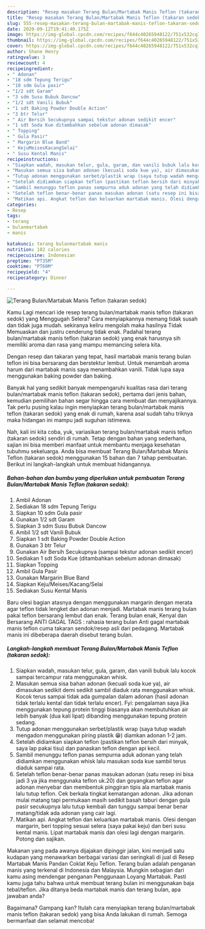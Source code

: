 ```yaml
---
description: "Resep masakan Terang Bulan/Martabak Manis Teflon (takaran sedok) | Cara Membuat Terang Bulan/Martabak Manis Teflon (takaran sedok) Yang Sedap"
title: "Resep masakan Terang Bulan/Martabak Manis Teflon (takaran sedok) | Cara Membuat Terang Bulan/Martabak Manis Teflon (takaran sedok) Yang Sedap"
slug: 555-resep-masakan-terang-bulan-martabak-manis-teflon-takaran-sedok-cara-membuat-terang-bulan-martabak-manis-teflon-takaran-sedok-yang-sedap
date: 2020-09-12T19:41:40.175Z
image: https://img-global.cpcdn.com/recipes/f644c40265948122/751x532cq70/terang-bulanmartabak-manis-teflon-takaran-sedok-foto-resep-utama.jpg
thumbnail: https://img-global.cpcdn.com/recipes/f644c40265948122/751x532cq70/terang-bulanmartabak-manis-teflon-takaran-sedok-foto-resep-utama.jpg
cover: https://img-global.cpcdn.com/recipes/f644c40265948122/751x532cq70/terang-bulanmartabak-manis-teflon-takaran-sedok-foto-resep-utama.jpg
author: Shane Henry
ratingvalue: 3
reviewcount: 4
recipeingredient:
- " Adonan"
- "18 sdm Tepung Terigu"
- "10 sdm Gula pasir"
- "1/2 sdt Garam"
- "3 sdm Susu Bubuk Dancow"
- "1/2 sdt Vanili Bubuk"
- "1 sdt Baking Powder Double Action"
- "3 btr Telur"
- " Air Bersih Secukupnya sampai tekstur adonan sedikit encer"
- "1 sdt Soda Kue ditambahkan sebelum adonan dimasak"
- " Topping"
- " Gula Pasir"
- " Margarin Blue Band"
- " KejuMeisesKacangSelai"
- " Susu Kental Manis"
recipeinstructions:
- "Siapkan wadah, masukan telur, gula, garam, dan vanili bubuk lalu kocok sampai tercampur rata menggunakan whisk."
- "Masukan semua sisa bahan adonan (kecuali soda kue ya), air dimasukan sedikit demi sedikit sambil diaduk rata menggunakan whisk. Kocok terus sampai tidak ada gumpalan dalam adonan (hasil adonan tidak terlalu kental dan tidak terlalu encer). Fyi: pengalaman saya jika menggunakan tepung protein tinggi biasanya akan membutuhkan air lebih banyak (dua kali lipat) dibanding menggunakan tepung protein sedang."
- "Tutup adonan menggunakan serbet/plastik wrap (saya tutup wadah mengadon menggunakan piring plastik 😁) diamkan adonan 1-2 jam."
- "Setelah didiamkan siapkan teflon (pastikan teflon bersih dari minyak, saya lap pakai tisu) dan panaskan teflon dengan api kecil."
- "Sambil menunggu teflon panas sempurna aduk adonan yang telah didiamkan menggunakan whisk lalu masukan soda kue sambil terus diaduk sampai rata."
- "Setelah teflon benar-benar panas masukan adonan (satu resep ini bisa jadi 3 ya jika menggunaka teflon uk.20) dan goyangkan teflon agar adonan menyebar dan membentuk pinggiran tipis ala martabak manis lalu tutup teflon. Cek berkala tingkat kematangan adonan. Jika adonan mulai matang tapi permukaan masih sedikit basah taburi dengan gula pasir secukupnya lalu tutup kembali dan tunggu sampai benar benar matang/tidak ada adonan yang cair lagi."
- "Matikan api. Angkat teflon dan keluarkan martabak manis. Olesi dengan margarin, beri topping sesuai selera (saya pakai keju) dan beri susu kental manis. Lipat martabak manis dan olesi lagi dengan margarin. Potong dan sajikan."
categories:
- Resep
tags:
- terang
- bulanmartabak
- manis

katakunci: terang bulanmartabak manis 
nutrition: 182 calories
recipecuisine: Indonesian
preptime: "PT35M"
cooktime: "PT60M"
recipeyield: "4"
recipecategory: Dinner

---
```



![Terang Bulan/Martabak Manis Teflon (takaran sedok)](https://img-global.cpcdn.com/recipes/f644c40265948122/751x532cq70/terang-bulanmartabak-manis-teflon-takaran-sedok-foto-resep-utama.jpg)

Kamu Lagi mencari ide resep terang bulan/martabak manis teflon (takaran sedok) yang Menggugah Selera? Cara menyiapkannya memang tidak susah dan tidak juga mudah. sekiranya keliru mengolah maka hasilnya Tidak Memuaskan dan justru cenderung tidak enak. Padahal terang bulan/martabak manis teflon (takaran sedok) yang enak harusnya sih memiliki aroma dan rasa yang mampu memancing selera kita.

Dengan resep dan takaran yang tepat, hasil martabak manis terang bulan teflon ini bisa bersarang dan berstektur lembut. Untuk menambah aroma harum dari martabak manis saya menambahkan vanili. Tidak lupa saya menggunakan baking powder dan baking.

Banyak hal yang sedikit banyak mempengaruhi kualitas rasa dari terang bulan/martabak manis teflon (takaran sedok), pertama dari jenis bahan, kemudian pemilihan bahan segar hingga cara membuat dan menyajikannya. Tak perlu pusing kalau ingin menyiapkan terang bulan/martabak manis teflon (takaran sedok) yang enak di rumah, karena asal sudah tahu triknya maka hidangan ini mampu jadi suguhan istimewa.


Nah, kali ini kita coba, yuk, variasikan terang bulan/martabak manis teflon (takaran sedok) sendiri di rumah. Tetap dengan bahan yang sederhana, sajian ini bisa memberi manfaat untuk membantu menjaga kesehatan tubuhmu sekeluarga. Anda bisa membuat Terang Bulan/Martabak Manis Teflon (takaran sedok) menggunakan 15 bahan dan 7 tahap pembuatan. Berikut ini langkah-langkah untuk membuat hidangannya.

<!--inarticleads1-->

##### Bahan-bahan dan bumbu yang diperlukan untuk pembuatan Terang Bulan/Martabak Manis Teflon (takaran sedok):

1. Ambil  Adonan
1. Sediakan 18 sdm Tepung Terigu
1. Siapkan 10 sdm Gula pasir
1. Gunakan 1/2 sdt Garam
1. Siapkan 3 sdm Susu Bubuk Dancow
1. Ambil 1/2 sdt Vanili Bubuk
1. Siapkan 1 sdt Baking Powder Double Action
1. Gunakan 3 btr Telur
1. Gunakan  Air Bersih Secukupnya (sampai tekstur adonan sedikit encer)
1. Sediakan 1 sdt Soda Kue (ditambahkan sebelum adonan dimasak)
1. Siapkan  Topping
1. Ambil  Gula Pasir
1. Gunakan  Margarin Blue Band
1. Siapkan  Keju/Meises/Kacang/Selai
1. Sediakan  Susu Kental Manis


Baru olesi bagian atasnya dengan menggunakan margarin dengan merata agar teflon tidak lengket dan adonan menjadi. Martabak manis terang bulan pakai teflon bersarang lembut dan enak. Terang bulan enak, Kenyal dan Bersarang ANTI GAGAL TAGS : rahasia terang bulan Anti gagal martabak manis teflon cuma takaran sendok/resep asli dari pedagang. Martabak manis ini dibeberapa daerah disebut terang bulan. 

<!--inarticleads2-->

##### Langkah-langkah membuat Terang Bulan/Martabak Manis Teflon (takaran sedok):

1. Siapkan wadah, masukan telur, gula, garam, dan vanili bubuk lalu kocok sampai tercampur rata menggunakan whisk.
1. Masukan semua sisa bahan adonan (kecuali soda kue ya), air dimasukan sedikit demi sedikit sambil diaduk rata menggunakan whisk. Kocok terus sampai tidak ada gumpalan dalam adonan (hasil adonan tidak terlalu kental dan tidak terlalu encer). Fyi: pengalaman saya jika menggunakan tepung protein tinggi biasanya akan membutuhkan air lebih banyak (dua kali lipat) dibanding menggunakan tepung protein sedang.
1. Tutup adonan menggunakan serbet/plastik wrap (saya tutup wadah mengadon menggunakan piring plastik 😁) diamkan adonan 1-2 jam.
1. Setelah didiamkan siapkan teflon (pastikan teflon bersih dari minyak, saya lap pakai tisu) dan panaskan teflon dengan api kecil.
1. Sambil menunggu teflon panas sempurna aduk adonan yang telah didiamkan menggunakan whisk lalu masukan soda kue sambil terus diaduk sampai rata.
1. Setelah teflon benar-benar panas masukan adonan (satu resep ini bisa jadi 3 ya jika menggunaka teflon uk.20) dan goyangkan teflon agar adonan menyebar dan membentuk pinggiran tipis ala martabak manis lalu tutup teflon. Cek berkala tingkat kematangan adonan. Jika adonan mulai matang tapi permukaan masih sedikit basah taburi dengan gula pasir secukupnya lalu tutup kembali dan tunggu sampai benar benar matang/tidak ada adonan yang cair lagi.
1. Matikan api. Angkat teflon dan keluarkan martabak manis. Olesi dengan margarin, beri topping sesuai selera (saya pakai keju) dan beri susu kental manis. Lipat martabak manis dan olesi lagi dengan margarin. Potong dan sajikan.


Makanan yang pada awanya dijajakan dipinggir jalan, kini menjadi satu kudapan yang menawarkan berbagai variasi dan seringkali di jual di Resep Martabak Manis Pandan Coklat Keju Teflon. Terang bulan adalah penganan manis yang terkenal di Indonesia dan Malaysia. Mungkin sebagian dari kamu asing mendengar penganan Penggunaan Loyang Martabak. Pasti kamu juga tahu bahwa untuk membuat terang bulan ini menggunakan baja tebal/teflon. Jika ditanya beda martabak manis dan terang bulan, apa jawaban anda? 

Bagaimana? Gampang kan? Itulah cara menyiapkan terang bulan/martabak manis teflon (takaran sedok) yang bisa Anda lakukan di rumah. Semoga bermanfaat dan selamat mencoba!
